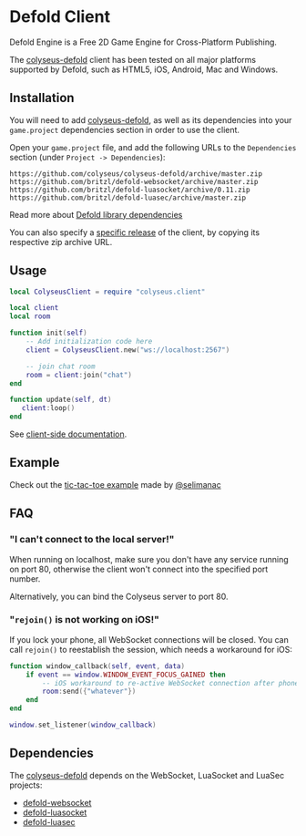 # Defold Client

Defold Engine is a Free 2D Game Engine for Cross-Platform Publishing.

The [colyseus-defold](https://github.com/colyseus/colyseus-defold) client has been tested on all major platforms supported by Defold, such as HTML5, iOS, Android, Mac and Windows.

## Installation

You will need to add [colyseus-defold](https://github.com/colyseus/colyseus-defold), as well as its dependencies into your `game.project` dependencies section in order to use the client.

Open your `game.project` file, and add the following URLs to the `Dependencies` section (under `Project -> Dependencies`):

	https://github.com/colyseus/colyseus-defold/archive/master.zip
    https://github.com/britzl/defold-websocket/archive/master.zip
    https://github.com/britzl/defold-luasocket/archive/0.11.zip
    https://github.com/britzl/defold-luasec/archive/master.zip

Read more about [Defold library dependencies](http://www.defold.com/manuals/libraries/)

You can also specify a [specific release](https://github.com/colyseus/colyseus-defold/releases) of the client, by copying its respective zip archive URL.

## Usage

```lua
local ColyseusClient = require "colyseus.client"

local client
local room

function init(self)
    -- Add initialization code here
    client = ColyseusClient.new("ws://localhost:2567")

    -- join chat room
    room = client:join("chat")
end

function update(self, dt)
   client:loop()
end
```

See [client-side documentation](/client/overview/).

## Example

Check out the [tic-tac-toe example](https://github.com/selimanac/defold-colyseus-tic-tac-toe) made by [@selimanac](https://github.com/selimanac/)

## FAQ

### "I can't connect to the local server!"

When running on localhost, make sure you don't have any service running on port
80, otherwise the client won't connect into the specified port number.

Alternatively, you can bind the Colyseus server to port 80.

### "`rejoin()` is not working on iOS!"

If you lock your phone, all WebSocket connections will be closed. You can call `rejoin()` to reestablish the session, which needs a workaround for iOS:

```lua
function window_callback(self, event, data)
    if event == window.WINDOW_EVENT_FOCUS_GAINED then
        -- iOS workaround to re-active WebSocket connection after phone is unlocked
        room:send({"whatever"})
    end
end

window.set_listener(window_callback)
```

## Dependencies

The [colyseus-defold](https://github.com/colyseus/colyseus-defold) depends on the WebSocket, LuaSocket and LuaSec projects:

* [defold-websocket](https://github.com/britzl/defold-websocket)
* [defold-luasocket](https://github.com/britzl/defold-luasocket)
* [defold-luasec](https://github.com/britzl/defold-luasec)